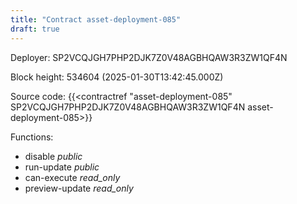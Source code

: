 ```yaml
---
title: "Contract asset-deployment-085"
draft: true
---
```

Deployer: SP2VCQJGH7PHP2DJK7Z0V48AGBHQAW3R3ZW1QF4N


 



Block height: 534604 (2025-01-30T13:42:45.000Z)

Source code: {{<contractref "asset-deployment-085" SP2VCQJGH7PHP2DJK7Z0V48AGBHQAW3R3ZW1QF4N asset-deployment-085>}}

Functions:

* disable _public_
* run-update _public_
* can-execute _read_only_
* preview-update _read_only_

